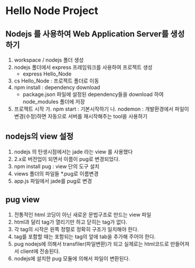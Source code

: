 # Hello Node Project
## Nodejs 를 사용하여 Web Application Server를 생성하기
1. workspace / nodejs 폴더 생성
2. nodejs 폴더에서 express 프레임워크를 사용하여 프로젝트 생성
    - express Hello_Node
3. cs Hello_Node : 프로젝트 폴더로 이동
4.  npm install : dependency download
    - package.json 파일에 설정된 dependency들을 download 하여 node_modules 폴더에 저장
5. 프로젝트 시작
    가. npm start : 기본시작하기
    나. nodemon : 개발환경에서 파일이 변경(수정)하면 자동으로 서버를 재시작해주는 tool을 사용하기


## nodejs의 view 설정
1. nodejs 의 탄생시점에서는 jade 라는 view 를 사용했다
2. 2.x로 버전업이 되면서 이름이 pug로 변경되었다.
3. npm install pug : view 단의 도구 설치
4. views 폴더의 파일들 *.pug로 이름변경
5. app.js 파일에서 jade를 pug로 변경

## pug view
1. 전통적인 html 코딩이 아닌 새로운 문법구조로 만드는 view 파일
2. html과 달리 tag가 열리기만 하고 닫히는 tag가 없다.
3. 각 tag의 시작은 왼쪽 정렬로 정확히 구조가 일치해야 한다.
4. tag를 포함할 때는 포함되는 tag의 앞에 tab을 추가해 주어야 한다.
5. pug nodejs에 의해서 transfiler(파일변환)가 되고 실제로는 html코드로
만들어져서 client에 전송된다.
6. nodejs에 설치한 pug 모듈에 의해서 파일이 변환된다.